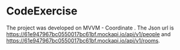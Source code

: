 # CodeExercise

The project was developed on MVVM - Coordinate . The Json url is https://61e947967bc0550017bc61bf.mockapi.io/api/v1/people and https://61e947967bc0550017bc61bf.mockapi.io/api/v1/rooms.
